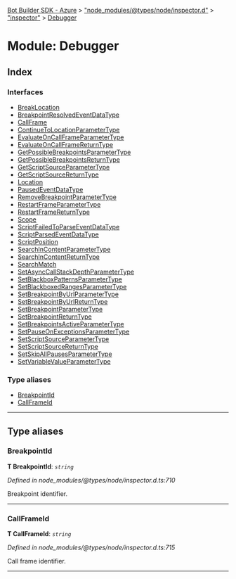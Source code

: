 [Bot Builder SDK - Azure](../README.md) > ["node_modules/@types/node/inspector.d"](../modules/_node_modules__types_node_inspector_d_.md) > ["inspector"](../modules/_node_modules__types_node_inspector_d_._inspector_.md) > [Debugger](../modules/_node_modules__types_node_inspector_d_._inspector_.debugger.md)



# Module: Debugger

## Index

### Interfaces

* [BreakLocation](../interfaces/_node_modules__types_node_inspector_d_._inspector_.debugger.breaklocation.md)
* [BreakpointResolvedEventDataType](../interfaces/_node_modules__types_node_inspector_d_._inspector_.debugger.breakpointresolvedeventdatatype.md)
* [CallFrame](../interfaces/_node_modules__types_node_inspector_d_._inspector_.debugger.callframe.md)
* [ContinueToLocationParameterType](../interfaces/_node_modules__types_node_inspector_d_._inspector_.debugger.continuetolocationparametertype.md)
* [EvaluateOnCallFrameParameterType](../interfaces/_node_modules__types_node_inspector_d_._inspector_.debugger.evaluateoncallframeparametertype.md)
* [EvaluateOnCallFrameReturnType](../interfaces/_node_modules__types_node_inspector_d_._inspector_.debugger.evaluateoncallframereturntype.md)
* [GetPossibleBreakpointsParameterType](../interfaces/_node_modules__types_node_inspector_d_._inspector_.debugger.getpossiblebreakpointsparametertype.md)
* [GetPossibleBreakpointsReturnType](../interfaces/_node_modules__types_node_inspector_d_._inspector_.debugger.getpossiblebreakpointsreturntype.md)
* [GetScriptSourceParameterType](../interfaces/_node_modules__types_node_inspector_d_._inspector_.debugger.getscriptsourceparametertype.md)
* [GetScriptSourceReturnType](../interfaces/_node_modules__types_node_inspector_d_._inspector_.debugger.getscriptsourcereturntype.md)
* [Location](../interfaces/_node_modules__types_node_inspector_d_._inspector_.debugger.location.md)
* [PausedEventDataType](../interfaces/_node_modules__types_node_inspector_d_._inspector_.debugger.pausedeventdatatype.md)
* [RemoveBreakpointParameterType](../interfaces/_node_modules__types_node_inspector_d_._inspector_.debugger.removebreakpointparametertype.md)
* [RestartFrameParameterType](../interfaces/_node_modules__types_node_inspector_d_._inspector_.debugger.restartframeparametertype.md)
* [RestartFrameReturnType](../interfaces/_node_modules__types_node_inspector_d_._inspector_.debugger.restartframereturntype.md)
* [Scope](../interfaces/_node_modules__types_node_inspector_d_._inspector_.debugger.scope.md)
* [ScriptFailedToParseEventDataType](../interfaces/_node_modules__types_node_inspector_d_._inspector_.debugger.scriptfailedtoparseeventdatatype.md)
* [ScriptParsedEventDataType](../interfaces/_node_modules__types_node_inspector_d_._inspector_.debugger.scriptparsedeventdatatype.md)
* [ScriptPosition](../interfaces/_node_modules__types_node_inspector_d_._inspector_.debugger.scriptposition.md)
* [SearchInContentParameterType](../interfaces/_node_modules__types_node_inspector_d_._inspector_.debugger.searchincontentparametertype.md)
* [SearchInContentReturnType](../interfaces/_node_modules__types_node_inspector_d_._inspector_.debugger.searchincontentreturntype.md)
* [SearchMatch](../interfaces/_node_modules__types_node_inspector_d_._inspector_.debugger.searchmatch.md)
* [SetAsyncCallStackDepthParameterType](../interfaces/_node_modules__types_node_inspector_d_._inspector_.debugger.setasynccallstackdepthparametertype.md)
* [SetBlackboxPatternsParameterType](../interfaces/_node_modules__types_node_inspector_d_._inspector_.debugger.setblackboxpatternsparametertype.md)
* [SetBlackboxedRangesParameterType](../interfaces/_node_modules__types_node_inspector_d_._inspector_.debugger.setblackboxedrangesparametertype.md)
* [SetBreakpointByUrlParameterType](../interfaces/_node_modules__types_node_inspector_d_._inspector_.debugger.setbreakpointbyurlparametertype.md)
* [SetBreakpointByUrlReturnType](../interfaces/_node_modules__types_node_inspector_d_._inspector_.debugger.setbreakpointbyurlreturntype.md)
* [SetBreakpointParameterType](../interfaces/_node_modules__types_node_inspector_d_._inspector_.debugger.setbreakpointparametertype.md)
* [SetBreakpointReturnType](../interfaces/_node_modules__types_node_inspector_d_._inspector_.debugger.setbreakpointreturntype.md)
* [SetBreakpointsActiveParameterType](../interfaces/_node_modules__types_node_inspector_d_._inspector_.debugger.setbreakpointsactiveparametertype.md)
* [SetPauseOnExceptionsParameterType](../interfaces/_node_modules__types_node_inspector_d_._inspector_.debugger.setpauseonexceptionsparametertype.md)
* [SetScriptSourceParameterType](../interfaces/_node_modules__types_node_inspector_d_._inspector_.debugger.setscriptsourceparametertype.md)
* [SetScriptSourceReturnType](../interfaces/_node_modules__types_node_inspector_d_._inspector_.debugger.setscriptsourcereturntype.md)
* [SetSkipAllPausesParameterType](../interfaces/_node_modules__types_node_inspector_d_._inspector_.debugger.setskipallpausesparametertype.md)
* [SetVariableValueParameterType](../interfaces/_node_modules__types_node_inspector_d_._inspector_.debugger.setvariablevalueparametertype.md)


### Type aliases

* [BreakpointId](_node_modules__types_node_inspector_d_._inspector_.debugger.md#breakpointid)
* [CallFrameId](_node_modules__types_node_inspector_d_._inspector_.debugger.md#callframeid)



---
## Type aliases
<a id="breakpointid"></a>

###  BreakpointId

**Τ BreakpointId**:  *`string`* 

*Defined in node_modules/@types/node/inspector.d.ts:710*



Breakpoint identifier.




___

<a id="callframeid"></a>

###  CallFrameId

**Τ CallFrameId**:  *`string`* 

*Defined in node_modules/@types/node/inspector.d.ts:715*



Call frame identifier.




___


